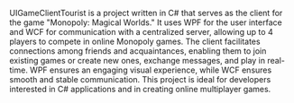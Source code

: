 UIGameClientTourist is a project written in C# that serves as the client for the game "Monopoly: Magical Worlds." It uses WPF for the user interface and WCF for communication with a centralized server, allowing up to 4 players to compete in online Monopoly games. The client facilitates connections among friends and acquaintances, enabling them to join existing games or create new ones, exchange messages, and play in real-time. WPF ensures an engaging visual experience, while WCF ensures smooth and stable communication. This project is ideal for developers interested in C# applications and in creating online multiplayer games.
